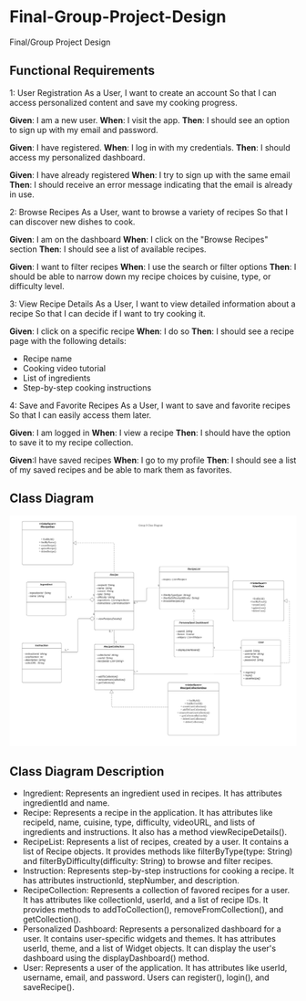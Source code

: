 # Final-Group-Project-Design
Final/Group Project Design




## Functional Requirements

 1: User Registration
As a User, I want to create an account
So that I can access personalized content and save my cooking progress.

**Given**: I am a new user.
**When**: I visit the app.
**Then**: I should see an option to sign up with my email and password.

**Given**: I have registered.
**When**: I log in with my credentials.
**Then**: I should access my personalized dashboard.

**Given**: I have already registered
**When**: I try to sign up with the same email
**Then**: I should receive an error message indicating that the email is already in use.


2: Browse Recipes
As a User, want to browse a variety of recipes
So that I can discover new dishes to cook.

**Given**: I am on the dashboard
**When**: I click on the "Browse Recipes" section
**Then**: I should see a list of available recipes.

**Given**: I want to filter recipes
**When**: I use the search or filter options
**Then**: I should be able to narrow down my recipe choices by cuisine, type, or difficulty level.

 3: View Recipe Details
As a User, I want to view detailed information about a recipe
So that I can decide if I want to try cooking it.

**Given**: I click on a specific recipe
**When**: I do so
**Then**: I should see a recipe page with the following details:
- Recipe name
- Cooking video tutorial
- List of ingredients
- Step-by-step cooking instructions

 4: Save and Favorite Recipes
As a User, I want to save and favorite recipes
So that I can easily access them later.

**Given**: I am logged in
**When**: I view a recipe
**Then**: I should have the option to save it to my recipe collection.

**Given**:I have saved recipes
**When**: I go to my profile
**Then**: I should see a list of my saved recipes and be able to mark them as favorites.


## Class Diagram

![Class Diagram](https://github.com/YifanBian-bianya/private/blob/master/Class%20diagram%20with%20UML%20notation.png)

## Class Diagram Description

- Ingredient: Represents an ingredient used in recipes. It has attributes ingredientId and name.
- Recipe: Represents a recipe in the application. It has attributes like recipeId, name, cuisine, type, difficulty, videoURL, and lists of ingredients and instructions. It also has a method viewRecipeDetails().
- RecipeList: Represents a list of recipes, created by a user. It contains a list of Recipe objects. It provides methods like filterByType(type: String) and filterByDifficulty(difficulty: String) to browse and filter recipes.
- Instruction: Represents step-by-step instructions for cooking a recipe. It has attributes instructionId, stepNumber, and description.
- RecipeCollection: Represents a collection of favored recipes for a user. It has attributes like collectionId, userId, and a list of recipe IDs. It provides methods to addToCollection(), removeFromCollection(), and getCollection().
- Personalized Dashboard: Represents a personalized dashboard for a user. It contains user-specific widgets and themes. It has attributes userId, theme, and a list of Widget objects. It can display the user's dashboard using the displayDashboard() method.
- User: Represents a user of the application. It has attributes like userId, username, email, and password. Users can register(), login(), and saveRecipe().


